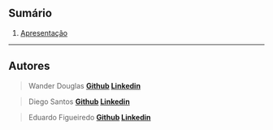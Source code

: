 ## Sumário

1. [Apresentação](pages/apresentacao.md)


-- --

## Autores


> Wander Douglas **[Github](https://github.com/wander4747) [Linkedin](https://www.linkedin.com/in/wander-douglas/)**

> Diego Santos **[Github](https://github.com/DiegoSantosWS) [Linkedin](https://www.linkedin.com/in/diegosantosws)**

> Eduardo Figueiredo **[Github](https://github.com/eduardofg87) [Linkedin](https://www.linkedin.com/in/eduardofg87)**

